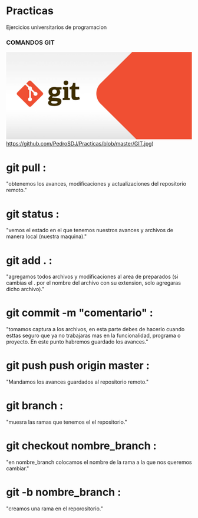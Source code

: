 # Practicas
Ejercicios universitarios de programacion

### COMANDOS GIT
![Esta es una imagen de ejemplo](https://github.com/PedroSDJ/Practicas/blob/master/GIT.jpg)https://github.com/PedroSDJ/Practicas/blob/master/GIT.jpg)

# git pull : 
"obtenemos los avances, modificaciones y actualizaciones del repositorio remoto."
# git status : 
"vemos el estado en el que tenemos nuestros avances y archivos de manera local (nuestra maquina)."
# git add . : 
"agregamos todos archivos y modificaciones al area de preparados (si cambias el . por el nombre del archivo con su extension, solo agregaras dicho archivo)."
# git commit -m "comentario" :
"tomamos captura a los archivos, en esta parte debes de hacerlo cuando esttas seguro que ya no trabajaras mas en la funcionalidad, programa o proyecto. En este punto habremos guardado los avances."
# git push push origin master : 
"Mandamos los avances guardados al repositorio remoto."
# git branch : 
"muesra las ramas que tenemos el el repositorio."
# git checkout nombre_branch :
"en nombre_branch colocamos el nombre de la rama a la que nos queremos cambiar."
# git -b nombre_branch :
"creamos una rama en el reporositorio."

